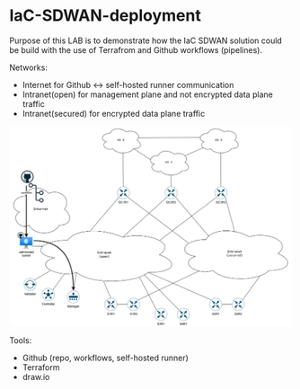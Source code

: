 # IaC-SDWAN-deployment
Purpose of this LAB is to demonstrate how the IaC SDWAN solution could be build with the use of Terrafrom and Github workflows (pipelines).

Networks:
- Internet for Github <-> self-hosted runner communication
- Intranet(open) for management plane and not encrypted data plane traffic
- Intranet(secured) for encrypted data plane traffic

![alt text](drawings/lab_v05.png)  
  
<!--- 
![screenshot](drawings/lab_v01.png)
-->

Tools:
- Github (repo, workflows, self-hosted runner)
- Terraform
- draw.io


